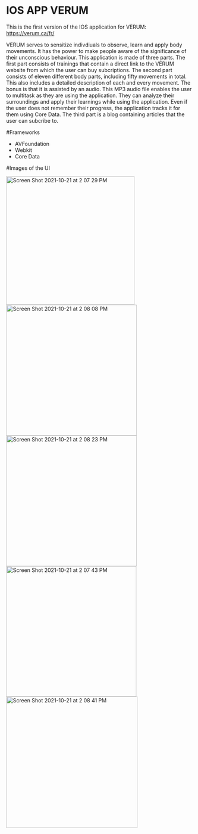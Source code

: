 # IOS APP VERUM 

This is the first version of the IOS application for VERUM: https://verum.ca/fr/ 

VERUM serves to sensitize indivdiuals to observe, learn and apply body movements. It has the power to make people aware of the significance of their unconscious behaviour.
This application is made of three parts. The first part consists of trainings that contain a direct link to the VERUM website from which the user can buy subcriptions. The second part consists of eleven different body parts, including fifty movements in total. This also includes a detailed description of each and every movement. The bonus is that it is assisted by an audio. This MP3 audio file enables the user to multitask as they are using the application. They can analyze their surroundings and apply their learnings while using the application. Even if the user does not remember their progress, the application tracks it for them using Core Data. The third part is a blog containing articles that the user can subcribe to.  

#Frameworks
- AVFoundation
- Webkit 
- Core Data


#Images of the UI 


<img width="345" alt="Screen Shot 2021-10-21 at 2 07 29 PM" src="https://user-images.githubusercontent.com/84879579/138339199-3a81d62c-8d5c-4ad3-9cae-18b62e72b071.png">

<img width="351" alt="Screen Shot 2021-10-21 at 2 08 08 PM" src="https://user-images.githubusercontent.com/84879579/138339809-60645257-fde5-487b-adfb-f5593261abb0.png">
<img width="351" alt="Screen Shot 2021-10-21 at 2 08 23 PM" src="https://user-images.githubusercontent.com/84879579/138339855-eafe34a2-b08b-4125-b9ba-82556bcb3635.png">
<img width="350" alt="Screen Shot 2021-10-21 at 2 07 43 PM" src="https://user-images.githubusercontent.com/84879579/138340138-81422358-fc3d-4fde-9402-fdbb9524d3c6.png">
<img width="353" alt="Screen Shot 2021-10-21 at 2 08 41 PM" src="https://user-images.githubusercontent.com/84879579/138340197-4205d0c5-3ac8-43fe-bb8f-a8f5d8daeeb4.png">
